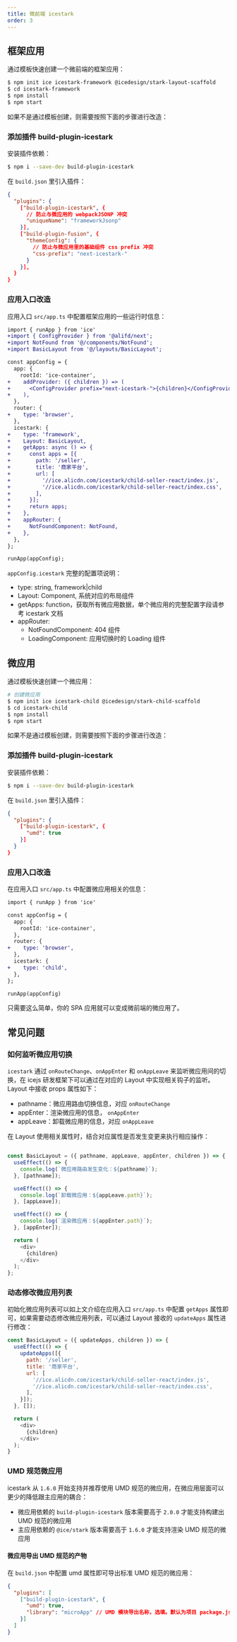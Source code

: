 ```yaml
---
title: 微前端 icestark
order: 3
---
```


## 框架应用

通过模板快速创建一个微前端的框架应用：

```bash
$ npm init ice icestark-framework @icedesign/stark-layout-scaffold
$ cd icestark-framework
$ npm install
$ npm start
```

如果不是通过模板创建，则需要按照下面的步骤进行改造：

### 添加插件 build-plugin-icestark

安装插件依赖：

```bash
$ npm i --save-dev build-plugin-icestark
```

在 `build.json` 里引入插件：

```json
{
  "plugins": {
    ["build-plugin-icestark", {
      // 防止与微应用的 webpackJSONP 冲突
      "uniqueName": "frameworkJsonp"
    }],
    ["build-plugin-fusion", {
      "themeConfig": {
        // 防止与微应用里的基础组件 css prefix 冲突
        "css-prefix": "next-icestark-"
      }
    }],
  }
}
```

### 应用入口改造 

应用入口 `src/app.ts` 中配置框架应用的一些运行时信息：

```diff
import { runApp } from 'ice'
+import { ConfigProvider } from '@alifd/next';
+import NotFound from '@/components/NotFound';
+import BasicLayout from '@/layouts/BasicLayout';

const appConfig = {
  app: {
    rootId: 'ice-container',
+    addProvider: ({ children }) => (
+      <ConfigProvider prefix="next-icestark-">{children}</ConfigProvider>
+    ),
  },
  router: {
+    type: 'browser',
  },
  icestark: {
+    type: 'framework',
+    Layout: BasicLayout,
+    getApps: async () => {
+      const apps = [{
+        path: '/seller',
+        title: '商家平台',
+        url: [
+          '//ice.alicdn.com/icestark/child-seller-react/index.js',
+          '//ice.alicdn.com/icestark/child-seller-react/index.css',
+        ],
+      }];
+      return apps;
+    },
+    appRouter: {
+      NotFoundComponent: NotFound,
+    },
  },
};

runApp(appConfig);
```

`appConfig.icestark` 完整的配置项说明：

- type: string, framework|child
- Layout: Component, 系统对应的布局组件
- getApps: function，获取所有微应用数据，单个微应用的完整配置字段请参考 icestark 文档
- appRouter:
  - NotFoundComponent: 404 组件
  - LoadingComponent: 应用切换时的 Loading 组件

## 微应用

通过模板快速创建一个微应用：

``` bash
# 创建微应用
$ npm init ice icestark-child @icedesign/stark-child-scaffold
$ cd icestark-child
$ npm install
$ npm start
```

如果不是通过模板创建，则需要按照下面的步骤进行改造：

### 添加插件 build-plugin-icestark

安装插件依赖：

```bash
$ npm i --save-dev build-plugin-icestark
```

在 `build.json` 里引入插件：

```json
{
  "plugins": {
    ["build-plugin-icestark", {
      "umd": true
    }]
  }
}
```

### 应用入口改造

在应用入口 `src/app.ts` 中配置微应用相关的信息：

```diff
import { runApp } from 'ice'

const appConfig = {
  app: {
    rootId: 'ice-container',
  },
  router: {
+    type: 'browser',
  },
  icestark: {
+    type: 'child',
  },
};

runApp(appConfig)
```

只需要这么简单，你的 SPA 应用就可以变成微前端的微应用了。


## 常见问题

### 如何监听微应用切换

`icestark` 通过 `onRouteChange`、`onAppEnter` 和 `onAppLeave` 来监听微应用间的切换，在 icejs 研发框架下可以通过在对应的 Layout 中实现相关钩子的监听。Layout 中接收 props 属性如下：

- pathname：微应用路由切换信息，对应 `onRouteChange`
- appEnter：渲染微应用的信息， `onAppEnter`
- appLeave：卸载微应用的信息，对应 `onAppLeave`

在 Layout 使用相关属性时，结合对应属性是否发生变更来执行相应操作：

```js

const BasicLayout = ({ pathname, appLeave, appEnter, children }) => {
  useEffect(() => {
    console.log(`微应用路由发生变化：${pathname}`);
  }, [pathname]);

  useEffect(() => {
    console.log(`卸载微应用：${appLeave.path}`);
  }, [appLeave]);

  useEffect(() => {
    console.log(`渲染微应用：${appEnter.path}`);
  }, [appEnter]);

  return (
    <div>
      {children}
    </div>
  );
};
```

### 动态修改微应用列表

初始化微应用列表可以如上文介绍在应用入口 `src/app.ts` 中配置 `getApps` 属性即可，如果需要动态修改微应用列表，可以通过 Layout 接收的 `updateApps` 属性进行修改：

```js
const BasicLayout = ({ updateApps, children }) => {
  useEffect(() => {
    updateApps([{
      path: '/seller',
      title: '商家平台',
      url: [
        '//ice.alicdn.com/icestark/child-seller-react/index.js',
        '//ice.alicdn.com/icestark/child-seller-react/index.css',
      ],
    }]);
  }, []);

  return (
    <div>
      {children}
    </div>
  );
}
```

### UMD 规范微应用

icestark 从 `1.6.0` 开始支持并推荐使用 UMD 规范的微应用，在微应用层面可以更少的降低跟主应用的耦合：

- 微应用依赖的 `build-plugin-icestark` 版本需要高于 `2.0.0` 才能支持构建出 UMD 规范的微应用
- 主应用依赖的 `@ice/stark` 版本需要高于 `1.6.0` 才能支持渲染 UMD 规范的微应用

#### 微应用导出 UMD 规范的产物

在 `build.json` 中配置 umd 属性即可导出标准 UMD 规范的微应用：

```json
{
  "plugins": [
    ["build-plugin-icestark", {
      "umd": true,
      "library": "microApp" // UMD 模块导出名称，选填。默认为项目 package.json 中的 name 字段
    }]
  ]
}
```
